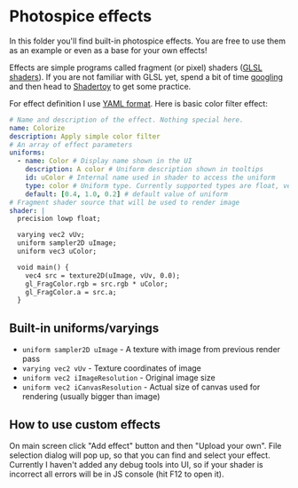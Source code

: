 # Photospice effects

In this folder you'll find built-in photospice effects. You are free to use them as an example or even as a base for your own effects!

Effects are simple programs called fragment (or pixel) shaders ([GLSL shaders](https://www.khronos.org/registry/webgl/specs/latest/1.0/)). If you are not familiar with GLSL yet, spend a bit of time [googling](https://www.google.ru/search?q=introduction+to+GLSL) and then head to [Shadertoy](http://shadertoy.com) to get some practice.

For effect definition I use [YAML format](http://yaml.org). Here is basic color filter effect:

```yml
# Name and description of the effect. Nothing special here.
name: Colorize
description: Apply simple color filter
# An array of effect parameters
uniforms:
  - name: Color # Display name shown in the UI
    description: A color # Uniform description shown in tooltips
    id: uColor # Internal name used in shader to access the uniform
    type: color # Uniform type. Currently supported types are float, vec2 and color
    default: [0.4, 1.0, 0.2] # default value of uniform
# Fragment shader source that will be used to render image
shader: |
  precision lowp float;

  varying vec2 vUv;
  uniform sampler2D uImage;
  uniform vec3 uColor;

  void main() {
    vec4 src = texture2D(uImage, vUv, 0.0);
    gl_FragColor.rgb = src.rgb * uColor;
    gl_FragColor.a = src.a;
  }
```

## Built-in uniforms/varyings

- `uniform sampler2D uImage` - A texture with image from previous render pass
- `varying vec2 vUv` - Texture coordinates of image
- `uniform vec2 iImageResolution` - Original image size
- `uniform vec2 iCanvasResolution` - Actual size of canvas used for rendering (usually bigger than image)

## How to use custom effects

On main screen click "Add effect" button and then "Upload your own". File selection dialog will pop up, so that you can find and select your effect. Currently I haven't added any debug tools into UI, so if your shader is incorrect all errors will be in JS console (hit F12 to open it).
